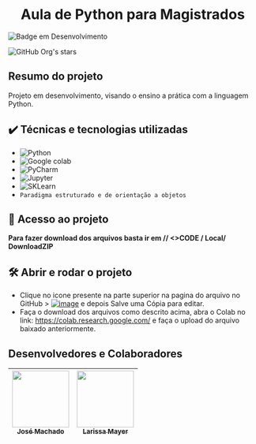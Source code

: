 <h1 align="center"> Aula de Python para Magistrados</h1>

![Badge em Desenvolvimento](http://img.shields.io/static/v1?label=STATUS&message=EM%20DESENVOLVIMENTO&color=GREEN&style=for-the-badge)

![GitHub Org's stars](https://img.shields.io/github/stars/JosephAxe?style=social)

## Resumo do projeto
Projeto em desenvolvimento, visando o ensino a prática com a linguagem Python.

## ✔️ Técnicas e tecnologias utilizadas

- ![Python](https://img.shields.io/badge/Python-FFD43B?style=for-the-badge&logo=python&logoColor=blue)
- ![Google colab](https://img.shields.io/badge/Colab-F9AB00?style=for-the-badge&logo=googlecolab&color=525252)
- ![PyCharm](	https://img.shields.io/badge/PyCharm-000000.svg?&style=for-the-badge&logo=PyCharm&logoColor=white)
- ![Jupyter](https://img.shields.io/badge/Jupyter-F37626.svg?&style=for-the-badge&logo=Jupyter&logoColor=white)
- ![SKLearn](https://img.shields.io/badge/scikit_learn-F7931E?style=for-the-badge&logo=scikit-learn&logoColor=white)
- ``Paradigma estruturado e de orientação a objetos``

## 📁 Acesso ao projeto

**Para fazer download dos arquivos basta ir em // <>CODE / Local/ DownloadZIP**

## 🛠️ Abrir e rodar o projeto
- Clique no icone presente na parte superior na pagina do arquivo no GitHub > [![image](https://user-images.githubusercontent.com/95534308/212700199-df1dd3be-0a16-4f94-8adf-6030396d150a.png)](https://colab.research.google.com/github/JosephAxe/Aula-Python/blob/main/Aulas_Python.ipynb) e depois Salve uma Cópia para editar.
- Faça o download dos arquivos como descrito acima, abra o Colab no link: https://colab.research.google.com/ e faça o upload do arquivo baixado anteriormente.

## Desenvolvedores e Colaboradores

| [<img src="https://avatars.githubusercontent.com/u/95534308?v=4" width=115><br><sub>José Machado</sub>](https://github.com/JosephAxe) |  [<img src="https://avatars.githubusercontent.com/u/122742631?v=4" width=115><br><sub>Larissa Mayer</sub>](https://github.com/LarissaMayer) |
| :---: | :---: |
